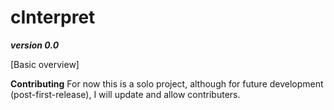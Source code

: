 # cInterpret
***version 0.0***

[Basic overview]

**Contributing**
For now this is a solo project, although for future development (post-first-release), I will update and allow contributers.
